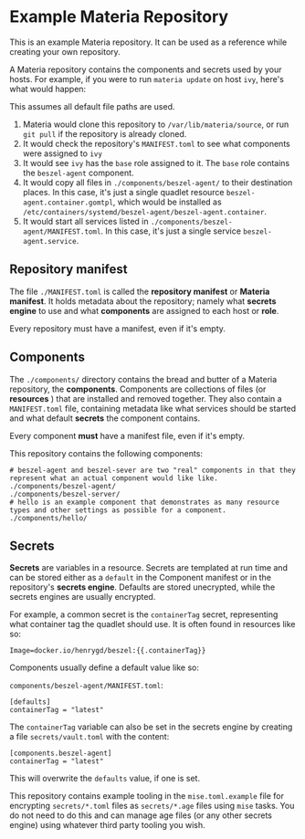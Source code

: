 # Example Materia Repository

This is an example Materia repository. It can be used as a reference while creating your own repository.

A Materia repository contains the components and secrets used by your hosts. For example, if you were to run `materia update` on host `ivy`, here's what would happen:

This assumes all default file paths are used.

1. Materia would clone this repository to `/var/lib/materia/source`, or run `git pull` if the repository is already cloned.
2. It would check the repository's `MANIFEST.toml` to see what components were assigned to `ivy`
3. It would see `ivy` has the `base` role assigned to it. The `base` role contains the `beszel-agent` component.
4. It would copy all files in `./components/beszel-agent/` to their destination places. In this case, it's just a single quadlet resource `beszel-agent.container.gomtpl`, which would be installed as `/etc/containers/systemd/beszel-agent/beszel-agent.container`.
5. It would start all services listed in `./components/beszel-agent/MANIFEST.toml`. In this case, it's just a single service `beszel-agent.service`.

## Repository manifest
The file `./MANIFEST.toml` is called the **repository manifest** or **Materia manifest**. It holds metadata about the repository; namely what **secrets engine** to use and what **components** are assigned to each host or **role**.

Every repository must have a manifest, even if it's empty.

## Components
The `./components/` directory contains the bread and butter of a Materia repository, the **components**. Components are collections of files (or **resources** ) that are installed and removed together. They also contain a `MANIFEST.toml` file, containing metadata like what services should be started and what default **secrets** the component contains.

Every component **must** have a manifest file, even if it's empty.

This repository contains the following components:

```
# beszel-agent and beszel-sever are two "real" components in that they represent what an actual component would like like.
./components/beszel-agent/
./components/beszel-server/
# hello is an example component that demonstrates as many resource types and other settings as possible for a component.
./components/hello/
```

## Secrets

**Secrets** are variables in a resource. Secrets are templated at run time and can be stored either as a `default` in the Component manifest or in the repository's **secrets engine**. Defaults are stored unecrypted, while the secrets engines are usually encrypted.

For example, a common secret is the `containerTag` secret, representing what container tag the quadlet should use. It is often found in resources like so:

`Image=docker.io/henrygd/beszel:{{.containerTag}}`

Components usually define a default value like so:

`components/beszel-agent/MANIFEST.toml`:
```
[defaults]
containerTag = "latest"

```

The `containerTag` variable can also be set in the secrets engine by creating a file `secrets/vault.toml` with the content:
```
[components.beszel-agent]
containerTag = "latest"
```

This will overwrite the `defaults` value, if one is set.

This repository contains example tooling in the `mise.toml.example` file for encrypting `secrets/*.toml` files as `secrets/*.age` files using `mise` tasks. You do not need to do this and can manage age files (or any other secrets engine) using whatever third party tooling you wish.
